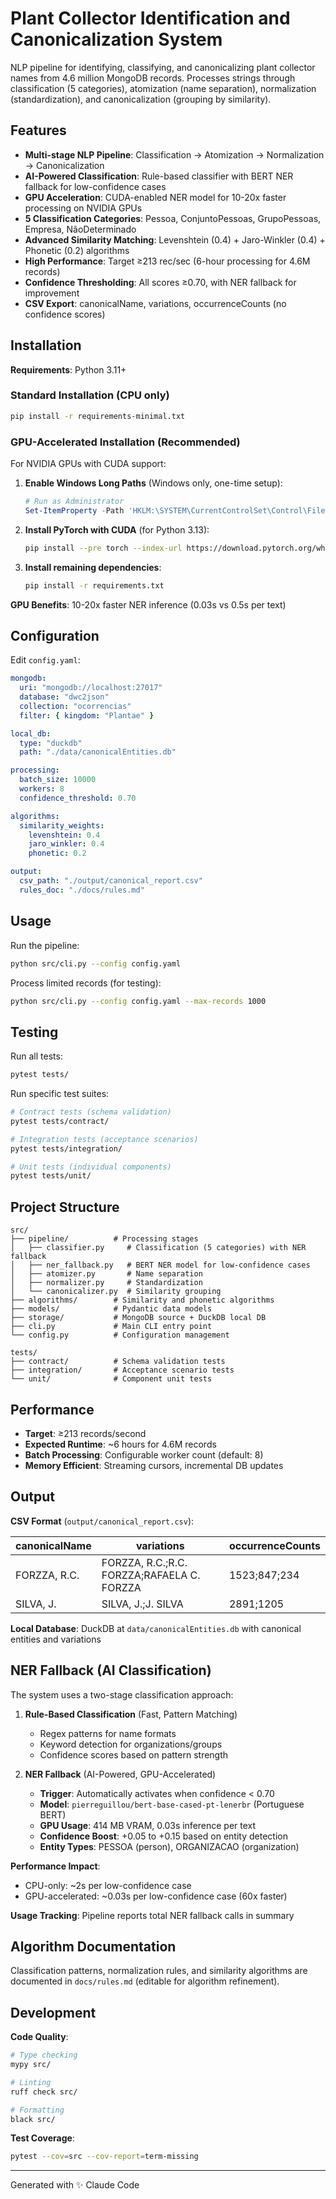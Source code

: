 # Plant Collector Identification and Canonicalization System

NLP pipeline for identifying, classifying, and canonicalizing plant collector names from 4.6 million MongoDB records. Processes strings through classification (5 categories), atomization (name separation), normalization (standardization), and canonicalization (grouping by similarity).

## Features

- **Multi-stage NLP Pipeline**: Classification → Atomization → Normalization → Canonicalization
- **AI-Powered Classification**: Rule-based classifier with BERT NER fallback for low-confidence cases
- **GPU Acceleration**: CUDA-enabled NER model for 10-20x faster processing on NVIDIA GPUs
- **5 Classification Categories**: Pessoa, ConjuntoPessoas, GrupoPessoas, Empresa, NãoDeterminado
- **Advanced Similarity Matching**: Levenshtein (0.4) + Jaro-Winkler (0.4) + Phonetic (0.2) algorithms
- **High Performance**: Target ≥213 rec/sec (6-hour processing for 4.6M records)
- **Confidence Thresholding**: All scores ≥0.70, with NER fallback for improvement
- **CSV Export**: canonicalName, variations, occurrenceCounts (no confidence scores)

## Installation

**Requirements**: Python 3.11+

### Standard Installation (CPU only)

```bash
pip install -r requirements-minimal.txt
```

### GPU-Accelerated Installation (Recommended)

For NVIDIA GPUs with CUDA support:

1. **Enable Windows Long Paths** (Windows only, one-time setup):
   ```powershell
   # Run as Administrator
   Set-ItemProperty -Path 'HKLM:\SYSTEM\CurrentControlSet\Control\FileSystem' -Name LongPathsEnabled -Value 1
   ```

2. **Install PyTorch with CUDA** (for Python 3.13):
   ```bash
   pip install --pre torch --index-url https://download.pytorch.org/whl/nightly/cu124
   ```

3. **Install remaining dependencies**:
   ```bash
   pip install -r requirements.txt
   ```

**GPU Benefits**: 10-20x faster NER inference (0.03s vs 0.5s per text)

## Configuration

Edit `config.yaml`:

```yaml
mongodb:
  uri: "mongodb://localhost:27017"
  database: "dwc2json"
  collection: "ocorrencias"
  filter: { kingdom: "Plantae" }

local_db:
  type: "duckdb"
  path: "./data/canonicalEntities.db"

processing:
  batch_size: 10000
  workers: 8
  confidence_threshold: 0.70

algorithms:
  similarity_weights:
    levenshtein: 0.4
    jaro_winkler: 0.4
    phonetic: 0.2

output:
  csv_path: "./output/canonical_report.csv"
  rules_doc: "./docs/rules.md"
```

## Usage

Run the pipeline:

```bash
python src/cli.py --config config.yaml
```

Process limited records (for testing):

```bash
python src/cli.py --config config.yaml --max-records 1000
```

## Testing

Run all tests:

```bash
pytest tests/
```

Run specific test suites:

```bash
# Contract tests (schema validation)
pytest tests/contract/

# Integration tests (acceptance scenarios)
pytest tests/integration/

# Unit tests (individual components)
pytest tests/unit/
```

## Project Structure

```
src/
├── pipeline/          # Processing stages
│   ├── classifier.py     # Classification (5 categories) with NER fallback
│   ├── ner_fallback.py   # BERT NER model for low-confidence cases
│   ├── atomizer.py       # Name separation
│   ├── normalizer.py     # Standardization
│   └── canonicalizer.py  # Similarity grouping
├── algorithms/        # Similarity and phonetic algorithms
├── models/            # Pydantic data models
├── storage/           # MongoDB source + DuckDB local DB
├── cli.py             # Main CLI entry point
└── config.py          # Configuration management

tests/
├── contract/          # Schema validation tests
├── integration/       # Acceptance scenario tests
└── unit/              # Component unit tests
```

## Performance

- **Target**: ≥213 records/second
- **Expected Runtime**: ~6 hours for 4.6M records
- **Batch Processing**: Configurable worker count (default: 8)
- **Memory Efficient**: Streaming cursors, incremental DB updates

## Output

**CSV Format** (`output/canonical_report.csv`):

| canonicalName | variations | occurrenceCounts |
|---------------|------------|------------------|
| FORZZA, R.C. | FORZZA, R.C.;R.C. FORZZA;RAFAELA C. FORZZA | 1523;847;234 |
| SILVA, J. | SILVA, J.;J. SILVA | 2891;1205 |

**Local Database**: DuckDB at `data/canonicalEntities.db` with canonical entities and variations

## NER Fallback (AI Classification)

The system uses a two-stage classification approach:

1. **Rule-Based Classification** (Fast, Pattern Matching)
   - Regex patterns for name formats
   - Keyword detection for organizations/groups
   - Confidence scores based on pattern strength

2. **NER Fallback** (AI-Powered, GPU-Accelerated)
   - **Trigger**: Automatically activates when confidence < 0.70
   - **Model**: `pierreguillou/bert-base-cased-pt-lenerbr` (Portuguese BERT)
   - **GPU Usage**: 414 MB VRAM, 0.03s inference per text
   - **Confidence Boost**: +0.05 to +0.15 based on entity detection
   - **Entity Types**: PESSOA (person), ORGANIZACAO (organization)

**Performance Impact**:
- CPU-only: ~2s per low-confidence case
- GPU-accelerated: ~0.03s per low-confidence case (60x faster)

**Usage Tracking**: Pipeline reports total NER fallback calls in summary

## Algorithm Documentation

Classification patterns, normalization rules, and similarity algorithms are documented in `docs/rules.md` (editable for algorithm refinement).

## Development

**Code Quality**:
```bash
# Type checking
mypy src/

# Linting
ruff check src/

# Formatting
black src/
```

**Test Coverage**:
```bash
pytest --cov=src --cov-report=term-missing
```

---

Generated with ✨ Claude Code
